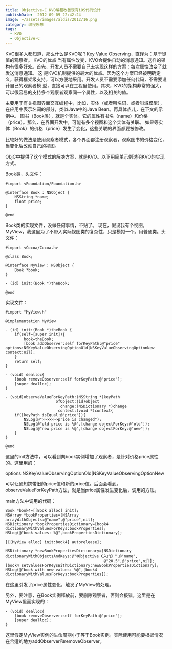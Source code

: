```yaml
---
title: Objective-C KVO编程改善现有iOS代码设计
publishDate:  2012-09-09 22:42:24
image: ~/assets/images/aldis/2012/16.png
category: 编程思想
tags:
  - KVO
  - Objective-C
---
```


KVC很多人都知道，那么什么是KVO呢？Key Value Observing，直译为：基于键值的观察者。
KVO的优点
当有属性改变，KVO会提供自动的消息通知。这样的架构有很多好处。首先，开发人员不需要自己去实现这样的方案：每次属性改变了就发送消息通知。
这 是KVO机制提供的最大的优点。因为这个方案已经被明确定义，获得框架级支持，可以方便地采用。开发人员不需要添加任何代码，不需要设计自己的观察者模 型，直接可以在工程里使用。其次，KVO的架构非常的强大，可以很容易的支持多个观察者观察同一个属性，以及相关的值。

主要用于有关视图界面交互编程中，比如，实体（或者叫名词、或者叫域模型），在应用中表示名词的部分，类似Java中的Java Bean。再具体点儿，在下文的示例中。
图书（Book类），就是个实体。它的属性有书名（name）和价格（price）。那么，在界面开发中，可能有多个视图和这个实体有关联。
如果等实体（Book）的价格（price）发生了变化，这些关联的界面都要被修改。

比较好的做法是使用观察者模式，各个界面都注册观察者，观察图书的价格变化，当变化后改动自己的视图。

ObjC中提供了这个模式的解决方案，就是KVO。以下用简单示例说明KVO的实现方式。

Book类，头文件：
```objc
#import <Foundation/Foundation.h>

@interface Book : NSObject { 
    NSString *name; 
    float price; 
}

@end
```

Book类的实现文件，没做任何事情，不贴了。
现在，假设我有个视图，MyView，我这里为了不带入实际视图类的复杂性，只是模拟一个。用普通类。头文件：
```objc
#import <Cocoa/Cocoa.h>

@class Book;

@interface MyView : NSObject { 
    Book *book; 
}

- (id) init:(Book *)theBook;

@end
```

<!-- more -->

实现文件：
```objc
#import "MyView.h"

@implementation MyView

- (id) init:(Book *)theBook { 
    if(self=[super init]){ 
        book=theBook; 
        [book addObserver:self forKeyPath:@"price" options:NSKeyValueObservingOptionOld|NSKeyValueObservingOptionNew context:nil]; 
    } 
    return self; 
}

- (void) dealloc{ 
    [book removeObserver:self forKeyPath:@"price"]; 
    [super dealloc]; 
}

- (void)observeValueForKeyPath:(NSString *)keyPath 
                      ofObject:(id)object 
                        change:(NSDictionary *)change 
                       context:(void *)context{ 
    if([keyPath isEqual:@"price"]){ 
        NSLog(@">>>>>>>price is changed"); 
        NSLog(@"old price is %@",[change objectForKey:@"old"]); 
        NSLog(@"new price is %@",[change objectForKey:@"new"]);
    } 
}

@end
```

这里的init方法中，可以看到向book实例增加了观察者，是针对价格price属性的。这里用的：

options:NSKeyValueObservingOptionOld|NSKeyValueObservingOptionNew

可以让通知携带旧的price值和新的price值。后面会看到。observeValueForKeyPath方法，就是当price属性发生变化后，调用的方法。

main方法中调用的代码：
```objc
Book *book4=[[Book alloc] init]; 
NSArray *bookProperties=[NSArray arrayWithObjects:@"name",@"price",nil]; 
NSDictionary *bookPropertiesDictionary=[book4 dictionaryWithValuesForKeys:bookProperties]; 
NSLog(@"book values: %@",bookPropertiesDictionary);

[[[MyView alloc] init:book4] autorelease];

NSDictionary *newBookPropertiesDictionary=[NSDictionary dictionaryWithObjectsAndKeys:@"《Objective C入门》",@"name", 
                                           @"20.5",@"price",nil]; 
[book4 setValuesForKeysWithDictionary:newBookPropertiesDictionary]; 
NSLog(@"book with new values: %@",[book4 dictionaryWithValuesForKeys:bookProperties]);
```

在这里引发了price属性变化，触发了MyView的处理。

另外，要注意，在Book实例释放前，要删除观察者，否则会报错，这里是在MyView里面实现的：
```objc
- (void) dealloc{ 
    [book removeObserver:self forKeyPath:@"price"]; 
    [super dealloc]; 
}
```

这里假定MyView实例的生命周期小于等于Book实例。实际使用可能要根据情况在合适的地方addObserver和removeObserver。

                